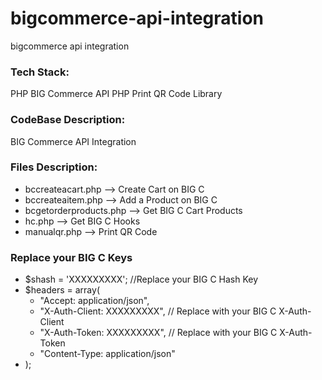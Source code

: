 # bigcommerce-api-integration
bigcommerce api integration

### Tech Stack:
PHP 
BIG Commerce API 
PHP Print QR Code Library


### CodeBase Description:
BIG Commerce API Integration

### Files Description:
* bccreateacart.php --> Create Cart on BIG C
* bccreateaitem.php --> Add a Product on BIG C
* bcgetorderproducts.php --> Get BIG C Cart Products 
* hc.php --> Get BIG C Hooks
* manualqr.php --> Print QR Code


### Replace your BIG C Keys

* $shash = 'XXXXXXXXX'; //Replace your BIG C Hash Key
* $headers = array(
	* "Accept: application/json",
	* "X-Auth-Client: XXXXXXXXX", // Replace with your BIG C X-Auth-Client
	* "X-Auth-Token: XXXXXXXXX", // Replace with your BIG C X-Auth-Token
	* "Content-Type: application/json"
* );
